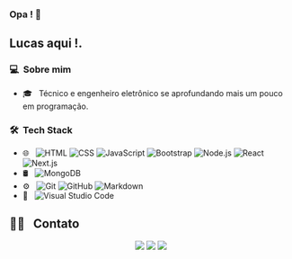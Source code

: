 ### Opa ! 👋

## Lucas aqui !.

### 💻 &nbsp;Sobre mim 

- 🎓 &nbsp; Técnico e engenheiro eletrônico se aprofundando mais um pouco em programação.


### 🛠 &nbsp;Tech Stack

- 🌐 &nbsp;
  ![HTML](https://img.shields.io/badge/-HTML-333333?style=flat&logo=HTML5)
  ![CSS](https://img.shields.io/badge/-CSS-333333?style=flat&logo=CSS3&logoColor=1572B6)
  ![JavaScript](https://img.shields.io/badge/-JavaScript-333333?style=flat&logo=javascript)
  ![Bootstrap](https://img.shields.io/badge/-Bootstrap-333333?style=flat&logo=bootstrap&logoColor=563D7C)
  ![Node.js](https://img.shields.io/badge/-Node.js-333333?style=flat&logo=node.js)
  ![React](https://img.shields.io/badge/-React-333333?style=flat&logo=react)
  ![Next.js](https://img.shields.io/badge/-Next.js-333333?style=flat&logo=next.js)
- 🛢 &nbsp;
  ![MongoDB](https://img.shields.io/badge/-MongoDB-333333?style=flat&logo=mongodb)
- ⚙️ &nbsp;
  ![Git](https://img.shields.io/badge/-Git-333333?style=flat&logo=git)
  ![GitHub](https://img.shields.io/badge/-GitHub-333333?style=flat&logo=github)
  ![Markdown](https://img.shields.io/badge/-Markdown-333333?style=flat&logo=markdown)
- 🔧 &nbsp;
  ![Visual Studio Code](https://img.shields.io/badge/-Visual%20Studio%20Code-333333?style=flat&logo=visual-studio-code&logoColor=007ACC)


##  🤝🏻 &nbsp; Contato

<p align="center">
<a href="https://lucasbral.github.io/"><img src="https://img.shields.io/badge/-https://lucasbral.github.io/-3423A6?style=flat-square&logo=Google-Chrome&logoColor=white"/></a>
<a href="https://www.linkedin.com/in/lucasbral/"><img src="https://img.shields.io/badge/-Lucas%20Sobral-0077B5?style=flat-square&logo=Linkedin&logoColor=white"/></a>
<a href="mailto:lucasdecarvalhosobral@gmail.com"><img src="https://img.shields.io/badge/-lucasdecarvalhosobral@gmail.com-D14836?style=flat-square&logo=Gmail&logoColor=white"/></a>
